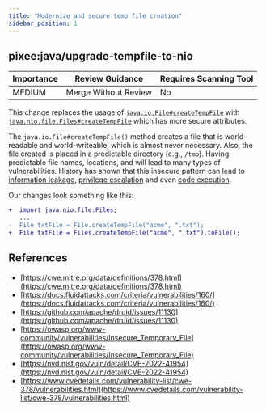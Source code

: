 ```yaml
---
title: "Modernize and secure temp file creation"
sidebar_position: 1
---
```


## pixee:java/upgrade-tempfile-to-nio

| Importance | Review Guidance      | Requires Scanning Tool |
| ---------- | -------------------- | ---------------------- |
| MEDIUM     | Merge Without Review | No                     |

This change replaces the usage of [`java.io.File#createTempFile`](<https://docs.oracle.com/en/java/javase/20/docs/api/java.base/java/io/File.html#createTempFile(java.lang.String,java.lang.String)>) with [`java.nio.file.Files#createTempFile`](<https://docs.oracle.com/en/java/javase/20/docs/api/java.base/java/nio/file/Files.html#createTempFile(java.lang.String,java.lang.String,java.nio.file.attribute.FileAttribute...)>) which has more secure attributes.

The `java.io.File#createTempFile()` method creates a file that is world-readable and world-writeable, which is almost never necessary. Also, the file created is placed in a predictable directory (e.g., `/tmp`). Having predictable file names, locations, and will lead to many types of vulnerabilities. History has shown that this insecure pattern can lead to [information leakage](https://www.cvedetails.com/cve/CVE-2021-28168/), [privilege escalation](https://www.cvedetails.com/cve/CVE-2021-29428/) and even [code execution](https://www.openwall.com/lists/oss-security/2022/02/25/3).

Our changes look something like this:

```diff
+  import java.nio.file.Files;
   ...
-  File txtFile = File.createTempFile("acme", ".txt");
+  File txtFile = Files.createTempFile("acme", ".txt").toFile();
```

## References

- [https://cwe.mitre.org/data/definitions/378.html](https://cwe.mitre.org/data/definitions/378.html)
- [https://docs.fluidattacks.com/criteria/vulnerabilities/160/](https://docs.fluidattacks.com/criteria/vulnerabilities/160/)
- [https://github.com/apache/druid/issues/11130](https://github.com/apache/druid/issues/11130)
- [https://owasp.org/www-community/vulnerabilities/Insecure_Temporary_File](https://owasp.org/www-community/vulnerabilities/Insecure_Temporary_File)
- [https://nvd.nist.gov/vuln/detail/CVE-2022-41954](https://nvd.nist.gov/vuln/detail/CVE-2022-41954)
- [https://www.cvedetails.com/vulnerability-list/cwe-378/vulnerabilities.html](https://www.cvedetails.com/vulnerability-list/cwe-378/vulnerabilities.html)
